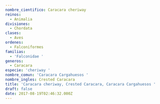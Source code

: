 ```yaml
---
nombre_cientifico: Caracara cheriway
reinos:
  - Animalia
divisiones:
  - Chordata
clases:
  - Aves
ordenes:
  - Falconiformes
familias:
  - 'Falconidae '
generos:
  - Caracara
especie: 'cheriway '
nombre_comun: 'Caracara Cargahuesos '
nombre_ingles: Crested Caracara
title: 'Caracara cheriway, Crested Caracara, Caracara Cargahuesos '
draft: false
date: 2017-08-19T02:46:32.000Z
---
```



